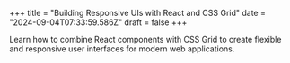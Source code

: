 +++
title = "Building Responsive UIs with React and CSS Grid"
date = "2024-09-04T07:33:59.586Z"
draft = false
+++

  Learn how to combine React components with CSS Grid to create flexible and responsive user interfaces for modern web applications.
        